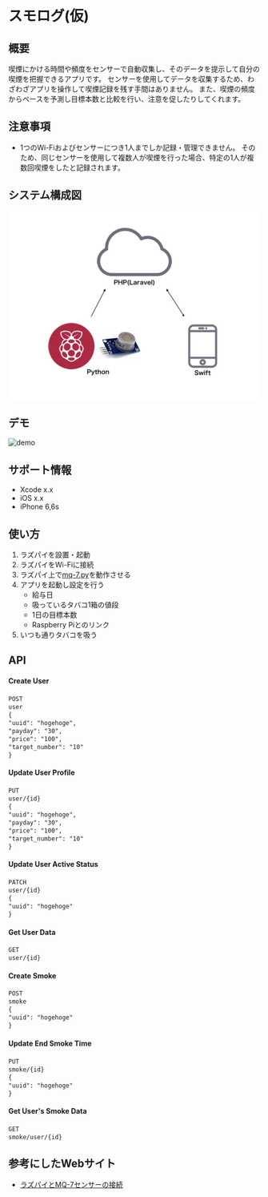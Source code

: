 <img src="">

スモログ(仮)
=============
## 概要
喫煙にかける時間や頻度をセンサーで自動収集し、そのデータを提示して自分の喫煙を把握できるアプリです。
センサーを使用してデータを収集するため、わざわざアプリを操作して喫煙記録を残す手間はありません。
また、喫煙の頻度からペースを予測し目標本数と比較を行い、注意を促したりしてくれます。

## 注意事項
* 1つのWi-Fiおよびセンサーにつき1人までしか記録・管理できません。
そのため、同じセンサーを使用して複数人が喫煙を行った場合、特定の1人が複数回喫煙をしたと記録されます。

## システム構成図
<img src="system_image.png" align="center" />

## デモ
![demo]()
## サポート情報
* Xcode x.x
* iOS x.x
* iPhone 6,6s

## 使い方
1. ラズパイを設置・起動
2. ラズパイをWi-Fiに接続
3. ラズパイ上で[mq-7.py](raspberry-pi/mq-7.py)を動作させる
4. アプリを起動し設定を行う
    * 給与日
    * 吸っているタバコ1箱の値段
    * 1日の目標本数
    * Raspberry Piとのリンク
5. いつも通りタバコを吸う

## API
#### Create User
```
POST
user
{
"uuid": "hogehoge",
"payday": "30",
"price": "100",
"target_number": "10"
}
```

#### Update User Profile
```
PUT
user/{id}
{
"uuid": "hogehoge",
"payday": "30",
"price": "100",
"target_number": "10"
}
```

#### Update User Active Status
```
PATCH
user/{id}
{
"uuid": "hogehoge"
}
```

#### Get User Data
```
GET
user/{id}
```

#### Create Smoke
```
POST
smoke
{
"uuid": "hogehoge"
}
```

#### Update End Smoke Time
```
PUT
smoke/{id}
{
"uuid": "hogehoge"
}
```

#### Get User's Smoke Data
```
GET
smoke/user/{id}
```


## 参考にしたWebサイト
* [ラズパイとMQ-7センサーの接続](http://osoyoo.com/ja/2017/03/30/co检测器/)
